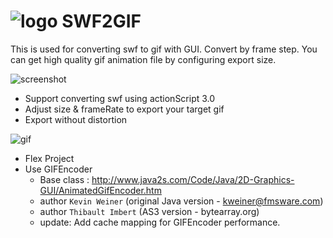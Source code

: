 ![logo](https://raw.github.com/zombieJ/SWF2GIF/master/src/assets/logo32.png) SWF2GIF
=======
This is used for converting swf to gif with GUI. Convert by frame step.
You can get high quality gif animation file by configuring export size.

![screenshot](https://raw.github.com/zombieJ/SWF2GIF/master/images/screenshot.png)

* Support converting swf using actionScript 3.0
* Adjust size &amp; frameRate to export your target gif
* Export without distortion

![gif](https://raw.github.com/zombieJ/SWF2GIF/master/images/ZZZ.gif)

* Flex Project
* Use GIFEncoder
    * Base class :  http://www.java2s.com/Code/Java/2D-Graphics-GUI/AnimatedGifEncoder.htm
    * author `Kevin Weiner` (original Java version - kweiner@fmsware.com)
    * author `Thibault Imbert` (AS3 version - bytearray.org)
    * update: Add cache mapping for GIFEncoder performance.
